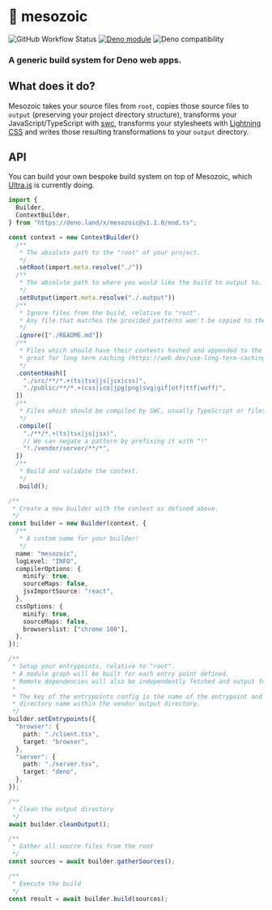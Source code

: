 # 🌄 mesozoic

![GitHub Workflow Status](https://github.com/deckchairlabs/mesozoic/actions/workflows/ci.yml/badge.svg)
[![Deno module](https://shield.deno.dev/x/mesozoic)](https://deno.land/x/mesozoic)
![Deno compatibility](https://shield.deno.dev/deno/^1.20.0)

### A generic build system for Deno web apps.

## What does it do?

Mesozoic takes your source files from `root`, copies those source files to
`output` (preserving your project directory structure), transforms your
JavaScript/TypeScript with [swc](https://swc.rs/), transforms your stylesheets
with [Lightning CSS](https://lightningcss.dev/) and writes those resulting
transformations to your `output` directory.

## API

You can build your own bespoke build system on top of Mesozoic, which
[Ultra.js](https://ultrajs.dev) is currently doing.

```ts
import {
  Builder,
  ContextBuilder,
} from "https://deno.land/x/mesozoic@v1.1.0/mod.ts";

const context = new ContextBuilder()
  /**
   * The absolute path to the "root" of your project.
   */
  .setRoot(import.meta.resolve("./"))
  /**
   * The absolute path to where you would like the build to output to.
   */
  .setOutput(import.meta.resolve("./.output"))
  /**
   * Ignore files from the build, relative to "root".
   * Any file that matches the provided patterns won't be copied to the build output directory.
   */
  .ignore(["./README.md"])
  /**
   * Files which should have their contents hashed and appended to the filename,
   * great for long term caching (https://web.dev/use-long-term-caching/)
   */
  .contentHash([
    "./src/**/*.+(ts|tsx|js|jsx|css)",
    "./public/**/*.+(css|ico|jpg|png|svg|gif|otf|ttf|woff)",
  ])
  /**
   * Files which should be compiled by SWC, usually TypeScript or files with JSX.
   */
  .compile([
    "./**/*.+(ts|tsx|js|jsx)",
    // We can negate a pattern by prefixing it with "!"
    "!./vendor/server/**/*",
  ])
  /**
   * Build and validate the context.
   */
  .build();

/**
 * Create a new builder with the context as defined above.
 */
const builder = new Builder(context, {
  /**
   * A custom name for your builder!
   */
  name: "mesozoic",
  logLevel: "INFO",
  compilerOptions: {
    minify: true,
    sourceMaps: false,
    jsxImportSource: "react",
  },
  cssOptions: {
    minify: true,
    sourceMaps: false,
    browserslist: ["chrome 100"],
  },
});

/**
 * Setup your entrypoints, relative to "root".
 * A module graph will be built for each entry point defined.
 * Remote dependencies will also be independently fetched and output for each entrypoint.
 *
 * The key of the entrypoints config is the name of the entrypoint and also the output
 * directory name within the vendor output directory.
 */
builder.setEntrypoints({
  "browser": {
    path: "./client.tsx",
    target: "browser",
  },
  "server": {
    path: "./server.tsx",
    target: "deno",
  },
});

/**
 * Clean the output directory
 */
await builder.cleanOutput();

/**
 * Gather all source files from the root
 */
const sources = await builder.gatherSources();

/**
 * Execute the build
 */
const result = await builder.build(sources);
```
